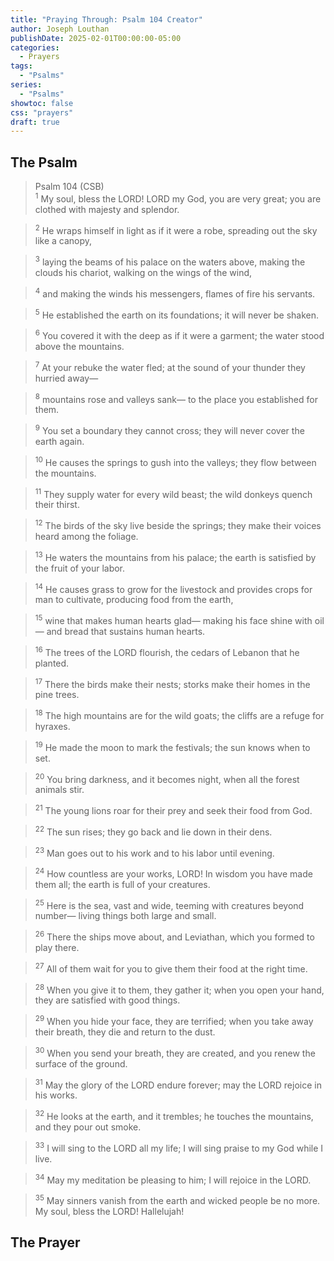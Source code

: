 ```yaml
---
title: "Praying Through: Psalm 104 Creator"
author: Joseph Louthan
publishDate: 2025-02-01T00:00:00-05:00
categories:
  - Prayers
tags:
  - "Psalms"
series:
  - "Psalms"
showtoc: false
css: "prayers"
draft: true
---
```

## The Psalm

>Psalm 104 (CSB)  
><sup>1</sup> My soul, bless the LORD! LORD my God, you are very great; you are clothed with majesty and splendor. 

><sup>2</sup> He wraps himself in light as if it were a robe, spreading out the sky like a canopy, 

><sup>3</sup> laying the beams of his palace on the waters above, making the clouds his chariot, walking on the wings of the wind, 

><sup>4</sup> and making the winds his messengers, flames of fire his servants. 

><sup>5</sup> He established the earth on its foundations; it will never be shaken. 

><sup>6</sup> You covered it with the deep as if it were a garment; the water stood above the mountains. 

><sup>7</sup> At your rebuke the water fled; at the sound of your thunder they hurried away— 

><sup>8</sup> mountains rose and valleys sank— to the place you established for them. 

><sup>9</sup> You set a boundary they cannot cross; they will never cover the earth again. 

><sup>10</sup> He causes the springs to gush into the valleys; they flow between the mountains. 

><sup>11</sup> They supply water for every wild beast; the wild donkeys quench their thirst. 

><sup>12</sup> The birds of the sky live beside the springs; they make their voices heard among the foliage. 

><sup>13</sup> He waters the mountains from his palace; the earth is satisfied by the fruit of your labor. 

><sup>14</sup> He causes grass to grow for the livestock and provides crops for man to cultivate, producing food from the earth, 

><sup>15</sup> wine that makes human hearts glad— making his face shine with oil— and bread that sustains human hearts. 

><sup>16</sup> The trees of the LORD flourish, the cedars of Lebanon that he planted. 

><sup>17</sup> There the birds make their nests; storks make their homes in the pine trees. 

><sup>18</sup> The high mountains are for the wild goats; the cliffs are a refuge for hyraxes. 

><sup>19</sup> He made the moon to mark the festivals; the sun knows when to set. 

><sup>20</sup> You bring darkness, and it becomes night, when all the forest animals stir. 

><sup>21</sup> The young lions roar for their prey and seek their food from God. 

><sup>22</sup> The sun rises; they go back and lie down in their dens. 

><sup>23</sup> Man goes out to his work and to his labor until evening. 

><sup>24</sup> How countless are your works, LORD! In wisdom you have made them all; the earth is full of your creatures. 

><sup>25</sup> Here is the sea, vast and wide, teeming with creatures beyond number— living things both large and small. 

><sup>26</sup> There the ships move about, and Leviathan, which you formed to play there. 

><sup>27</sup> All of them wait for you to give them their food at the right time. 

><sup>28</sup> When you give it to them, they gather it; when you open your hand, they are satisfied with good things. 

><sup>29</sup> When you hide your face, they are terrified; when you take away their breath, they die and return to the dust. 

><sup>30</sup> When you send your breath, they are created, and you renew the surface of the ground. 

><sup>31</sup> May the glory of the LORD endure forever; may the LORD rejoice in his works. 

><sup>32</sup> He looks at the earth, and it trembles; he touches the mountains, and they pour out smoke. 

><sup>33</sup> I will sing to the LORD all my life; I will sing praise to my God while I live. 

><sup>34</sup> May my meditation be pleasing to him; I will rejoice in the LORD. 

><sup>35</sup> May sinners vanish from the earth and wicked people be no more. My soul, bless the LORD! Hallelujah!


## The Prayer

<div style="font-variant: small-caps;">

</div>

```text

```
